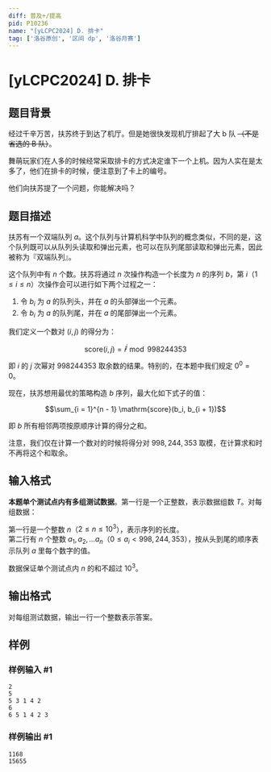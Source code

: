 ```yaml
---
diff: 普及+/提高
pid: P10236
name: "[yLCPC2024] D. 排卡"
tag: ['洛谷原创', '区间 dp', '洛谷月赛']
---
```

# [yLCPC2024] D. 排卡
## 题目背景

经过千辛万苦，扶苏终于到达了机厅。但是她很快发现机厅排起了大 b 队 ~~（不是省选的 B 队）~~。

舞萌玩家们在人多的时候经常采取排卡的方式决定谁下一个上机。因为人实在是太多了，他们在排卡的时候，便注意到了卡上的编号。

他们向扶苏提了一个问题，你能解决吗？
## 题目描述

扶苏有一个双端队列 $a$。这个队列与计算机科学中队列的概念类似，不同的是，这个队列既可以从队列头读取和弹出元素，也可以在队列尾部读取和弹出元素，因此被称为『双端队列』。

这个队列中有 $n$ 个数。扶苏将通过 $n$ 次操作构造一个长度为 $n$ 的序列 $b$，第 $i$（$1 \leq i \leq n$）次操作会可以进行如下两个过程之一：

1. 令 $b_i$ 为 $a$ 的队列头，并在 $a$ 的头部弹出一个元素。
2. 令 $b_i$ 为 $a$ 的队列尾，并在 $a$ 的尾部弹出一个元素。

我们定义一个数对 $(i, j)$ 的得分为：

$$\mathrm{score}(i,j) = i^j \bmod 998244353$$

即 $i$ 的 $j$ 次幂对 $998244353$ 取余数的结果。特别的，在本题中我们规定 $0^0 = 0$。

现在，扶苏想用最优的策略构造 $b$ 序列，最大化如下式子的值：

$$\sum_{i = 1}^{n - 1} \mathrm{score}(b_i, b_{i + 1})$$

即 $b$ 所有相邻两项按原顺序计算的得分之和。

注意，我们仅在计算一个数对的时候将得分对 $998,244,353$ 取模，在计算求和时不再将这个和取余。
## 输入格式

**本题单个测试点内有多组测试数据**。第一行是一个正整数，表示数据组数 $T$。对每组数据：

第一行是一个整数 $n$（$2 \leq n \leq 10^3$），表示序列的长度。  
第二行有 $n$ 个整数 $a_1, a_2, \dots a_n$（$0 \leq a_i < 998,244,353$），按从头到尾的顺序表示队列 $a$ 里每个数字的值。

数据保证单个测试点内 $n$ 的和不超过 $10^3$。
## 输出格式

对每组测试数据，输出一行一个整数表示答案。
## 样例

### 样例输入 #1
```
2
5
5 3 1 4 2
6
6 5 1 4 2 3
```
### 样例输出 #1
```
1168
15655
```
